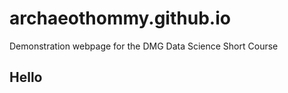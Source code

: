 # archaeothommy.github.io
Demonstration webpage for the DMG Data Science Short Course


## Hello ##
